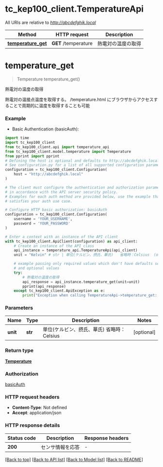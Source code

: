 # tc_kep100_client.TemperatureApi

All URIs are relative to *http://abcdefghik.local*

Method | HTTP request | Description
------------- | ------------- | -------------
[**temperature_get**](TemperatureApi.md#temperature_get) | **GET** /temperature | 熱電対の温度の取得


# **temperature_get**
> Temperature temperature_get()

熱電対の温度の取得

熱電対の温接点温度を取得する。   /temperature.html にブラウザからアクセスすることで周期的に温度を取得することも可能   

### Example

* Basic Authentication (basicAuth):
```python
import time
import tc_kep100_client
from tc_kep100_client.api import temperature_api
from tc_kep100_client.model.temperature import Temperature
from pprint import pprint
# Defining the host is optional and defaults to http://abcdefghik.local
# See configuration.py for a list of all supported configuration parameters.
configuration = tc_kep100_client.Configuration(
    host = "http://abcdefghik.local"
)

# The client must configure the authentication and authorization parameters
# in accordance with the API server security policy.
# Examples for each auth method are provided below, use the example that
# satisfies your auth use case.

# Configure HTTP basic authorization: basicAuth
configuration = tc_kep100_client.Configuration(
    username = 'YOUR_USERNAME',
    password = 'YOUR_PASSWORD'
)

# Enter a context with an instance of the API client
with tc_kep100_client.ApiClient(configuration) as api_client:
    # Create an instance of the API class
    api_instance = temperature_api.TemperatureApi(api_client)
    unit = "Kelvin" # str | 単位(ケルビン、摂氏、華氏)   省略時：Celsius  (optional)

    # example passing only required values which don't have defaults set
    # and optional values
    try:
        # 熱電対の温度の取得
        api_response = api_instance.temperature_get(unit=unit)
        pprint(api_response)
    except tc_kep100_client.ApiException as e:
        print("Exception when calling TemperatureApi->temperature_get: %s\n" % e)
```


### Parameters

Name | Type | Description  | Notes
------------- | ------------- | ------------- | -------------
 **unit** | **str**| 単位(ケルビン、摂氏、華氏)   省略時：Celsius  | [optional]

### Return type

[**Temperature**](Temperature.md)

### Authorization

[basicAuth](../README.md#basicAuth)

### HTTP request headers

 - **Content-Type**: Not defined
 - **Accept**: application/json


### HTTP response details
| Status code | Description | Response headers |
|-------------|-------------|------------------|
**200** | センサ情報を応答 |  -  |

[[Back to top]](#) [[Back to API list]](../README.md#documentation-for-api-endpoints) [[Back to Model list]](../README.md#documentation-for-models) [[Back to README]](../README.md)

